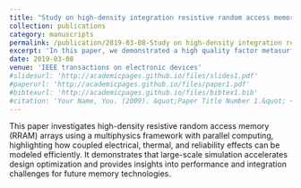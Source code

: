 ```yaml
---
title: "Study on high-density integration resistive random access memory array from multiphysics perspective by parallel computing"
collection: publications
category: manuscripts
permalink: /publication/2019-03-08-Study on high-density integration resistive random access memory array from multiphysics perspective by parallel computing
excerpt: 'In this paper, we demonstrated a high quality factor metasurface by merging nine bound states in the continuum'
date: 2019-03-08
venue: 'IEEE transactions on electronic devices'
#slidesurl: 'http://academicpages.github.io/files/slides1.pdf'
#paperurl: 'http://academicpages.github.io/files/paper1.pdf'
#bibtexurl: 'http://academicpages.github.io/files/bibtex1.bib'
#citation: 'Your Name, You. (2009). &quot;Paper Title Number 1.&quot; <i>Journal 1</i>. 1(1).'
---
```

This paper investigates high-density resistive random access memory (RRAM) arrays using a multiphysics framework with parallel computing, highlighting how coupled electrical, thermal, and reliability effects can be modeled efficiently. It demonstrates that large-scale simulation accelerates design optimization and provides insights into performance and integration challenges for future memory technologies.
